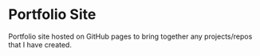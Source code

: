 # Portfolio Site
Portfolio site hosted on GitHub pages to bring together any projects/repos that I have created.